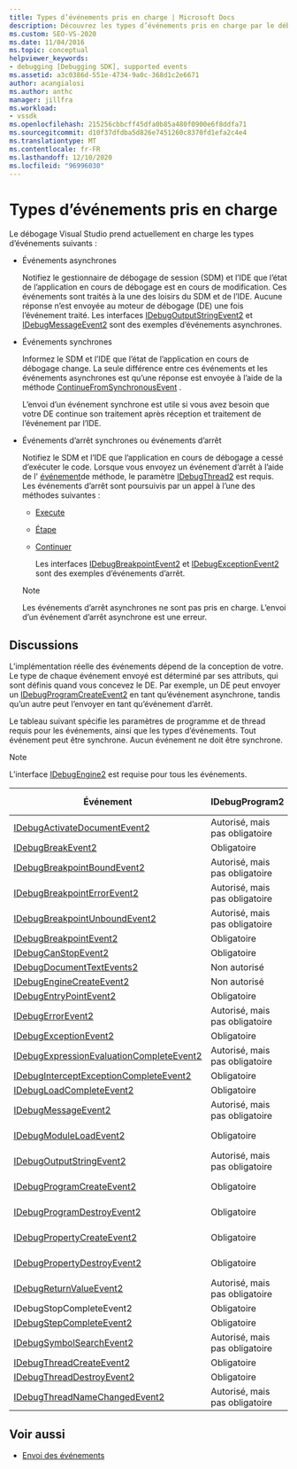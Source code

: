 ```yaml
---
title: Types d’événements pris en charge | Microsoft Docs
description: Découvrez les types d’événements pris en charge par le débogage Visual Studio, y compris les événements asynchrones, les événements synchrones et les événements d’arrêt.
ms.custom: SEO-VS-2020
ms.date: 11/04/2016
ms.topic: conceptual
helpviewer_keywords:
- debugging [Debugging SDK], supported events
ms.assetid: a3c0386d-551e-4734-9a0c-368d1c2e6671
author: acangialosi
ms.author: anthc
manager: jillfra
ms.workload:
- vssdk
ms.openlocfilehash: 215256cbbcff45dfa0b85a480f0900e6f8ddfa71
ms.sourcegitcommit: d10f37dfdba5d826e7451260c8370fd1efa2c4e4
ms.translationtype: MT
ms.contentlocale: fr-FR
ms.lasthandoff: 12/10/2020
ms.locfileid: "96996030"
---
```

# <a name="supported-event-types"></a>Types d’événements pris en charge
Le débogage Visual Studio prend actuellement en charge les types d’événements suivants :

- Événements asynchrones

   Notifiez le gestionnaire de débogage de session (SDM) et l’IDE que l’état de l’application en cours de débogage est en cours de modification. Ces événements sont traités à la une des loisirs du SDM et de l’IDE. Aucune réponse n’est envoyée au moteur de débogage (DE) une fois l’événement traité. Les interfaces [IDebugOutputStringEvent2](../../extensibility/debugger/reference/idebugoutputstringevent2.md) et [IDebugMessageEvent2](../../extensibility/debugger/reference/idebugmessageevent2.md) sont des exemples d’événements asynchrones.

- Événements synchrones

   Informez le SDM et l’IDE que l’état de l’application en cours de débogage change. La seule différence entre ces événements et les événements asynchrones est qu’une réponse est envoyée à l’aide de la méthode [ContinueFromSynchronousEvent](../../extensibility/debugger/reference/idebugengine2-continuefromsynchronousevent.md) .

   L’envoi d’un événement synchrone est utile si vous avez besoin que votre DE continue son traitement après réception et traitement de l’événement par l’IDE.

- Événements d’arrêt synchrones ou événements d’arrêt

   Notifiez le SDM et l’IDE que l’application en cours de débogage a cessé d’exécuter le code. Lorsque vous envoyez un événement d’arrêt à l’aide de l' [événement](../../extensibility/debugger/reference/idebugeventcallback2-event.md)de méthode, le paramètre [IDebugThread2](../../extensibility/debugger/reference/idebugthread2.md) est requis. Les événements d’arrêt sont poursuivis par un appel à l’une des méthodes suivantes :

  - [Execute](../../extensibility/debugger/reference/idebugprogram2-execute.md)

  - [Étape](../../extensibility/debugger/reference/idebugprogram2-step.md)

  - [Continuer](../../extensibility/debugger/reference/idebugprogram2-continue.md)

    Les interfaces [IDebugBreakpointEvent2](../../extensibility/debugger/reference/idebugbreakpointevent2.md) et [IDebugExceptionEvent2](../../extensibility/debugger/reference/idebugexceptionevent2.md) sont des exemples d’événements d’arrêt.

  > [!NOTE]
  > Les événements d’arrêt asynchrones ne sont pas pris en charge. L’envoi d’un événement d’arrêt asynchrone est une erreur.

## <a name="discussion"></a>Discussions
 L’implémentation réelle des événements dépend de la conception de votre. Le type de chaque événement envoyé est déterminé par ses attributs, qui sont définis quand vous concevez le DE. Par exemple, un DE peut envoyer un [IDebugProgramCreateEvent2](../../extensibility/debugger/reference/idebugprogramcreateevent2.md) en tant qu’événement asynchrone, tandis qu’un autre peut l’envoyer en tant qu’événement d’arrêt.

 Le tableau suivant spécifie les paramètres de programme et de thread requis pour les événements, ainsi que les types d’événements. Tout événement peut être synchrone. Aucun événement ne doit être synchrone.

> [!NOTE]
> L’interface [IDebugEngine2](../../extensibility/debugger/reference/idebugengine2.md) est requise pour tous les événements.

|Événement|IDebugProgram2|IDebugThread2|Arrêt des événements|
|-----------|--------------------|-------------------|---------------------|
|[IDebugActivateDocumentEvent2](../../extensibility/debugger/reference/idebugactivatedocumentevent2.md)|Autorisé, mais pas obligatoire|Autorisé, mais pas obligatoire|Non|
|[IDebugBreakEvent2](../../extensibility/debugger/reference/idebugbreakevent2.md)|Obligatoire|Obligatoire|Oui|
|[IDebugBreakpointBoundEvent2](../../extensibility/debugger/reference/idebugbreakpointboundevent2.md)|Autorisé, mais pas obligatoire|Autorisé, mais pas obligatoire|Non|
|[IDebugBreakpointErrorEvent2](../../extensibility/debugger/reference/idebugbreakpointerrorevent2.md)|Autorisé, mais pas obligatoire|Autorisé, mais pas obligatoire|Non|
|[IDebugBreakpointUnboundEvent2](../../extensibility/debugger/reference/idebugbreakpointunboundevent2.md)|Autorisé, mais pas obligatoire|Autorisé, mais pas obligatoire|Non|
|[IDebugBreakpointEvent2](../../extensibility/debugger/reference/idebugbreakpointevent2.md)|Obligatoire|Obligatoire|Oui|
|[IDebugCanStopEvent2](../../extensibility/debugger/reference/idebugcanstopevent2.md)|Obligatoire|Obligatoire|Non|
|[IDebugDocumentTextEvents2](../../extensibility/debugger/reference/idebugdocumenttextevents2.md)|Non autorisé|Non autorisé|Non|
|[IDebugEngineCreateEvent2](../../extensibility/debugger/reference/idebugenginecreateevent2.md)|Non autorisé|Non autorisé|Non|
|[IDebugEntryPointEvent2](../../extensibility/debugger/reference/idebugentrypointevent2.md)|Obligatoire|Obligatoire|Oui|
|[IDebugErrorEvent2](../../extensibility/debugger/reference/idebugerrorevent2.md)|Autorisé, mais pas obligatoire|Autorisé, mais pas obligatoire|Peut être|
|[IDebugExceptionEvent2](../../extensibility/debugger/reference/idebugexceptionevent2.md)|Obligatoire|Obligatoire|Oui|
|[IDebugExpressionEvaluationCompleteEvent2](../../extensibility/debugger/reference/idebugexpressionevaluationcompleteevent2.md)|Autorisé, mais pas obligatoire|Autorisé, mais pas obligatoire|Peut être|
|[IDebugInterceptExceptionCompleteEvent2](../../extensibility/debugger/reference/idebuginterceptexceptioncompleteevent2.md)|Obligatoire|Obligatoire|Oui|
|[IDebugLoadCompleteEvent2](../../extensibility/debugger/reference/idebugloadcompleteevent2.md)|Obligatoire|Obligatoire|Oui|
|[IDebugMessageEvent2](../../extensibility/debugger/reference/idebugmessageevent2.md)|Autorisé, mais pas obligatoire|Autorisé, mais pas obligatoire|Peut être|
|[IDebugModuleLoadEvent2](../../extensibility/debugger/reference/idebugmoduleloadevent2.md)|Obligatoire|Autorisé, mais pas obligatoire|Non|
|[IDebugOutputStringEvent2](../../extensibility/debugger/reference/idebugoutputstringevent2.md)|Autorisé, mais pas obligatoire|Autorisé, mais pas obligatoire|Non|
|[IDebugProgramCreateEvent2](../../extensibility/debugger/reference/idebugprogramcreateevent2.md)|Obligatoire|Autorisé, mais pas obligatoire|Non|
|[IDebugProgramDestroyEvent2](../../extensibility/debugger/reference/idebugprogramdestroyevent2.md)|Obligatoire|Autorisé, mais pas obligatoire|Non|
|[IDebugPropertyCreateEvent2](../../extensibility/debugger/reference/idebugpropertycreateevent2.md)|Obligatoire|Autorisé, mais pas obligatoire|Non|
|[IDebugPropertyDestroyEvent2](../../extensibility/debugger/reference/idebugpropertydestroyevent2.md)|Obligatoire|Autorisé, mais pas obligatoire|Non|
|[IDebugReturnValueEvent2](../../extensibility/debugger/reference/idebugreturnvalueevent2.md)|Autorisé, mais pas obligatoire|Autorisé, mais pas obligatoire|Non|
|IDebugStopCompleteEvent2|Obligatoire|Obligatoire|Oui|
|[IDebugStepCompleteEvent2](../../extensibility/debugger/reference/idebugstepcompleteevent2.md)|Obligatoire|Obligatoire|Oui|
|[IDebugSymbolSearchEvent2](../../extensibility/debugger/reference/idebugsymbolsearchevent2.md)|Autorisé, mais pas obligatoire|Autorisé, mais pas obligatoire|Non|
|[IDebugThreadCreateEvent2](../../extensibility/debugger/reference/idebugthreadcreateevent2.md)|Obligatoire|Obligatoire|Non|
|[IDebugThreadDestroyEvent2](../../extensibility/debugger/reference/idebugthreaddestroyevent2.md)|Obligatoire|Obligatoire|Non|
|[IDebugThreadNameChangedEvent2](../../extensibility/debugger/reference/idebugthreadnamechangedevent2.md)|Autorisé, mais pas obligatoire|Autorisé, mais pas obligatoire|Non|

## <a name="see-also"></a>Voir aussi
- [Envoi des événements](../../extensibility/debugger/sending-events.md)
